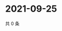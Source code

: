 # 2021-09-25

共 0 条

<!-- BEGIN WEIBO -->
<!-- 最后更新时间 Sat Sep 25 2021 12:18:00 GMT+0800 (China Standard Time) -->

<!-- END WEIBO -->
